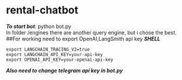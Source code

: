 # rental-chatbot
***To start bot***: python bot.py <br />
In folder /engines there are another query engine, but i chose the best.
##For working need to export OpenAI,LangSmith api key 
***SHELL***
```
export LANGCHAIN_TRACING_V2=true
export LANGCHAIN_API_KEY=your-api-key
export OPENAI_API_KEY=your-openai-api-key
```
***Also need to change telegram api key in bot.py***
